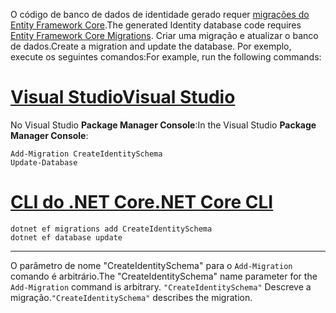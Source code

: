 <span data-ttu-id="f55ea-101">O código de banco de dados de identidade gerado requer [migrações do Entity Framework Core](/ef/core/managing-schemas/migrations/).</span><span class="sxs-lookup"><span data-stu-id="f55ea-101">The generated Identity database code requires [Entity Framework Core Migrations](/ef/core/managing-schemas/migrations/).</span></span> <span data-ttu-id="f55ea-102">Criar uma migração e atualizar o banco de dados.</span><span class="sxs-lookup"><span data-stu-id="f55ea-102">Create a migration and update the database.</span></span> <span data-ttu-id="f55ea-103">Por exemplo, execute os seguintes comandos:</span><span class="sxs-lookup"><span data-stu-id="f55ea-103">For example, run the following commands:</span></span>

# <a name="visual-studiotabvisual-studio"></a>[<span data-ttu-id="f55ea-104">Visual Studio</span><span class="sxs-lookup"><span data-stu-id="f55ea-104">Visual Studio</span></span>](#tab/visual-studio)

<span data-ttu-id="f55ea-105">No Visual Studio **Package Manager Console**:</span><span class="sxs-lookup"><span data-stu-id="f55ea-105">In the Visual Studio **Package Manager Console**:</span></span>

```PMC
Add-Migration CreateIdentitySchema
Update-Database
```

# <a name="net-core-clitabnetcore-cli"></a>[<span data-ttu-id="f55ea-106">CLI do .NET Core</span><span class="sxs-lookup"><span data-stu-id="f55ea-106">.NET Core CLI</span></span>](#tab/netcore-cli)

```cli
dotnet ef migrations add CreateIdentitySchema
dotnet ef database update
```

------

<span data-ttu-id="f55ea-107">O parâmetro de nome "CreateIdentitySchema" para o `Add-Migration` comando é arbitrário.</span><span class="sxs-lookup"><span data-stu-id="f55ea-107">The "CreateIdentitySchema" name parameter for the `Add-Migration` command is arbitrary.</span></span> <span data-ttu-id="f55ea-108">`"CreateIdentitySchema"` Descreve a migração.</span><span class="sxs-lookup"><span data-stu-id="f55ea-108">`"CreateIdentitySchema"` describes the migration.</span></span>